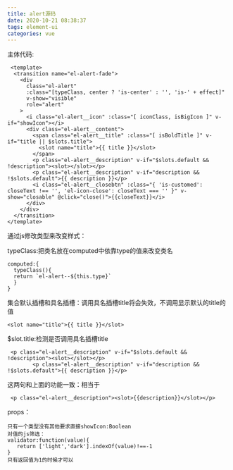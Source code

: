 ```yaml
---
title: alert源码
date: 2020-10-21 08:38:37
tags: element-ui
categories: vue
---
```


主体代码:

<!--more-->

```vue
 <template>
  <transition name="el-alert-fade">
    <div
      class="el-alert"
      :class="[typeClass, center ? 'is-center' : '', 'is-' + effect]"
      v-show="visible"
      role="alert"
    >
      <i class="el-alert__icon" :class="[ iconClass, isBigIcon ]" v-if="showIcon"></i>
      <div class="el-alert__content">
        <span class="el-alert__title" :class="[ isBoldTitle ]" v-if="title || $slots.title">
          <slot name="title">{{ title }}</slot>
        </span>
        <p class="el-alert__description" v-if="$slots.default && !description"><slot></slot></p>
        <p class="el-alert__description" v-if="description && !$slots.default">{{ description }}</p>
        <i class="el-alert__closebtn" :class="{ 'is-customed': closeText !== '', 'el-icon-close': closeText === '' }" v-show="closable" @click="close()">{{closeText}}</i>
      </div>
    </div>
  </transition>
</template>
```

通过js修改类型来改变样式：

typeClass:把类名放在computed中依靠type的值来改变类名

```vue
computed:{
  typeClass(){
  return `el-alert--${this.type}`
  }
}
```

集合默认插槽和具名插槽：调用具名插槽title将会失效，不调用显示默认的title的值

```vue
<slot name="title">{{ title }}</slot>
```

$slot.title:检测是否调用具名插槽title

```vue
 <p class="el-alert__description" v-if="$slots.default && !description"><slot></slot></p>
        <p class="el-alert__description" v-if="description && !$slots.default">{{ description }}</p>
```

这两句和上面的功能一致：相当于

```vue
 <p class="el-alert__description"><slot>{{description}}</slot></p>
```

props：

```vue
只有一个类型没有其他要求直接showIcon:Boolean
对值的js筛选：
validator:function(value){
   return ['light','dark'].indexOf(value)!==-1
}
只有返回值为1的时候才可以
```

